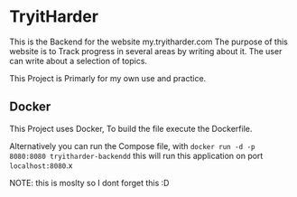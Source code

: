 # TryitHarder

This is the Backend for the website my.tryitharder.com
The purpose of this website is to Track progress in several areas by writing about it.
The user can write about a selection of topics.

This Project is Primarly for my own use and practice.

## Docker
This Project uses Docker,
To build the file execute the Dockerfile.

Alternatively you can run the Compose file, with `docker run -d -p 8080:8080 tryitharder-backendd`
this will run this application on port `localhost:8080`.x

NOTE: this is moslty so I dont forget this :D
